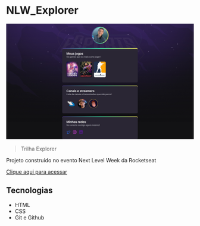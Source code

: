 # NLW_Explorer
![preview](./.github/preview.png)
>Trilha Explorer

Projeto construido no evento Next Level Week da Rocketseat

[Clique aqui para acessar](https://andremeneses98.github.io/NLW_Explorer/)

## Tecnologias
- HTML
- CSS
- Git e Github